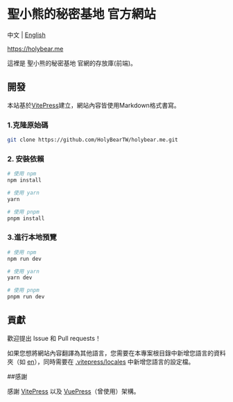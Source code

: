 # 聖小熊的秘密基地 官方網站

中文 | [English](/README_en.md)

https://holybear.me

這裡是 聖小熊的秘密基地 官網的存放庫(前端)。

## 開發

本站基於[VitePress](https://vitepress.dev)建立，網站內容皆使用Markdown格式書寫。

### 1.克隆原始碼

```bash
git clone https://github.com/HolyBearTW/holybear.me.git
```

### 2. 安裝依賴

```bash
# 使用 npm
npm install

# 使用 yarn
yarn

# 使用 pnpm
pnpm install
```

### 3.進行本地預覽

```bash
# 使用 npm
npm run dev

# 使用 yarn
yarn dev

# 使用 pnpm
pnpm run dev
```

## 貢獻

歡迎提出 Issue 和 Pull requests！

如果您想將網站內容翻譯為其他語言，您需要在本專案根目錄中新增您語言的資料夾（如 [en](/en)），同時需要在 [.vitepress/locales](/.vitepress/locales) 中新增您語言的設定檔。

##感謝

感謝 [VitePress](https://vitepress.dev) 以及 [VuePress](https://v2.vuepress.vuejs.org)（曾使用）架構。
